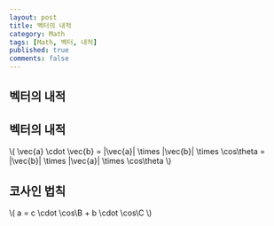 ```yaml
---
layout: post
title: 벡터의 내적
category: Math
tags: [Math, 벡터, 내적]
published: true
comments: false
---
```


벡터의 내적
---

## 벡터의 내적
\\( \vec{a} \cdot \vec{b} = \|\vec{a}\| \times \|\vec{b}\| \times \cos\theta = \|\vec{b}\| \times \|\vec{a}\| \times \cos\theta \\)

## 코사인 법칙
\\( a = c \cdot \cos\B + b \cdot \cos\C \\)

